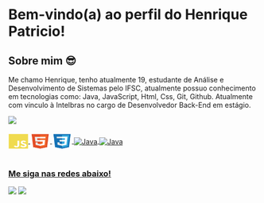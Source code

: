# Bem-vindo(a) ao perfil do Henrique Patricio!

## Sobre mim 😎
<p>Me chamo Henrique, tenho atualmente 19, estudante de Análise e Desenvolvimento de Sistemas pelo IFSC, atualmente possuo conhecimento em tecnologias como: Java, JavaScript, Html, Css, Git, Github. Atualmente com vinculo à Intelbras no cargo de Desenvolvedor Back-End em estágio.
</p>
 <div>
   <a href="https://github.com/vlghpp">
   <img height="180em" src="https://github-readme-stats.vercel.app/api/top-langs/?username=vlghpp&layout=compact&langs_count=6&theme=tokyonight"/>

</div>
<div style="display: inline_block"><br>
  <img align="center" alt="Js" height="30" width="40" src="https://raw.githubusercontent.com/devicons/devicon/master/icons/javascript/javascript-plain.svg">
  <img align="center" alt="HTML" height="30" width="40" src="https://raw.githubusercontent.com/devicons/devicon/master/icons/html5/html5-original.svg">
  <img align="center" alt="CSS" height="30" width="40" src="https://raw.githubusercontent.com/devicons/devicon/master/icons/css3/css3-original.svg">
  <img align="center" alt="Java" height="30" width="40" src="https://cdn.jsdelivr.net/gh/devicons/devicon/icons/java/java-original.svg">
  <img align="center" alt="Java" height="30" width="40" src="https://www.vectorlogo.zone/util/preview.html?image=/logos/git-scm/git-scm-icon.svg">
</div>
 
 <br>

 ### Me siga nas redes abaixo!
<div> 
  <a href="https://instagram.com/vlghppp" target="_blank"><img src="https://img.shields.io/badge/-Instagram-%23E4405F?style=for-the-badge&logo=instagram&logoColor=white" target="_blank"></a>
  <a href="https://www.linkedin.com/in/henrique-patricio-2882b4269/" target="_blank"><img src="https://img.shields.io/badge/-LinkedIn-%230077B5?style=for-the-badge&logo=linkedin&logoColor=white" target="_blank"></a> 
 


</div>
